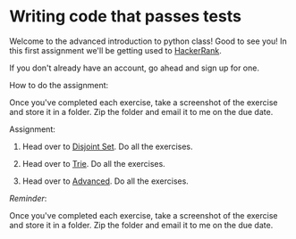 # Writing code that passes tests

Welcome to the advanced introduction to python class!  Good to see you!  In this first assignment we'll be getting used to [HackerRank](https://www.hackerrank.com/).

If you don't already have an account, go ahead and sign up for one.

How to do the assignment:

Once you've completed each exercise, take a screenshot of the exercise and store it in a folder.  Zip the folder and email it to me on the due date.

Assignment:

1. Head over to [Disjoint Set](https://www.hackerrank.com/domains/data-structures/disjoint-set).  Do all the exercises.

2. Head over to [Trie](https://www.hackerrank.com/domains/data-structures/trie).  Do all the exercises.

3. Head over to [Advanced](https://www.hackerrank.com/domains/data-structures/data-structures).  Do all the exercises.

*Reminder*: 

Once you've completed each exercise, take a screenshot of the exercise and store it in a folder.  Zip the folder and email it to me on the due date.
